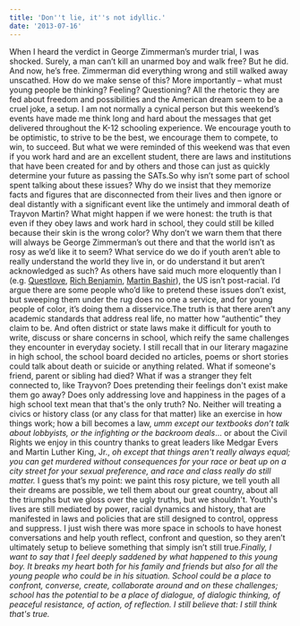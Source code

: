 ```yaml
---
title: 'Don''t lie, it''s not idyllic.'
date: '2013-07-16'
---
```


When I heard the verdict in George Zimmerman’s murder trial, I was shocked. Surely, a man can’t kill an unarmed boy and walk free? But he did. And now, he’s free. Zimmerman did everything wrong and still walked away unscathed. How do we make sense of this? More importantly – what must young people be thinking? Feeling? Questioning? All the rhetoric they are fed about freedom and possibilities and the American dream seem to be a cruel joke, a setup. I am not normally a cynical person but this weekend’s events have made me think long and hard about the messages that get delivered throughout the K-12 schooling experience. We encourage youth to be optimistic, to strive to be the best, we encourage them to compete, to win, to succeed. But what we were reminded of this weekend was that even if you work hard and are an excellent student, there are laws and institutions that have been created for and by others and those can just as quickly determine your future as passing the SATs.So why isn’t some part of school spent talking about these issues? Why do we insist that they memorize facts and figures that are disconnected from their lives and then ignore or deal distantly with a significant event like the untimely and immoral death of Trayvon Martin? What might happen if we were honest: the truth is that even if they obey laws and work hard in school, they could still be killed because their skin is the wrong color? Why don’t we warn them that there will always be George Zimmerman’s out there and that the world isn’t as rosy as we’d like it to seem? What service do we do if youth aren’t able to really understand the world they live in, or do understand it but aren’t acknowledged as such? As others have said much more eloquently than I (e.g. [Questlove](http://t.co/hktp1mO1xm), [Rich Benjamin](http://www.salon.com/2013/07/14/how_power_works_in_america/), [Martin Bashir](http://www.youtube.com/watch?feature=player_embedded&v=I6OuP-wiiQg)), the US isn’t post-racial. I’d argue there are some people who’d like to pretend these issues don’t exist, but sweeping them under the rug does no one a service, and for young people of color, it’s doing them a disservice.The truth is that there aren’t any academic standards that address real life, no matter how “authentic” they claim to be. And often district or state laws make it difficult for youth to write, discuss or share concerns in school, which reify the same challenges they encounter in everyday society. I still recall that in our literary magazine in high school, the school board decided no articles, poems or short stories could talk about death or suicide or anything related. What if someone's friend, parent or sibling had died? What if was a stranger they felt connected to, like Trayvon? Does pretending their feelings don't exist make them go away? Does only addressing love and happiness in the pages of a high school text mean that that's the only truth? No. Neither will treating a civics or history class (or any class for that matter) like an exercise in how things work; how a bill becomes a law, _umm except our textbooks don’t talk about lobbyists, or the infighting or the backroom deals_... or about the Civil Rights we enjoy in this country thanks to great leaders like Medgar Evers and Martin Luther King, Jr., _oh except that things aren't really always equal; you can get murdered without consequences for your race or beat up on a city street for your sexual preference, and race and class really do still matter._ I guess that’s my point: we paint this rosy picture, we tell youth all their dreams are possible, we tell them about our great country, about all the triumphs but we gloss over the ugly truths, but we shouldn't. Youth's lives are still mediated by power, racial dynamics and history, that are manifested in laws and policies that are still designed to control, oppress and suppress. I just wish there was more space in schools to have honest conversations and help youth reflect, confront and question, so they aren’t ultimately setup to believe something that simply isn’t still true._Finally, I want to say that I feel deeply saddened by what happened to this young boy. It breaks my heart both for his family and friends but also for all the young people who could be in his situation. School could be a place to confront, converse, create, collaborate around and on these challenges; school has the potential to be a place of dialogue, of dialogic thinking, of peaceful resistance, of action, of reflection. I still believe that: I still think that's true._
